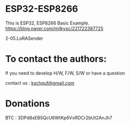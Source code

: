 # ESP32-ESP8266

   This is ESP32, ESP8266 Basic Example. 
   https://blog.naver.com/milkysc/221722387725
   
   2-05.LoRASender

# To contact the authors:

If you need to develop H/W, F/W, S/W or have a question

contact us : kschquf@gmail.com


# Donations

BTC : 3DPd8xEB5QcU6WtKp6VxRDCr2bUt2AnJh7
